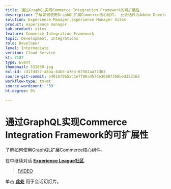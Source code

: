 ```yaml
---
title: 通过GraphQL实现Commerce Integration Framework的可扩展性
description: 了解如何使用GraphQL扩展Commerce核心组件。 此会话作为Adobe Developers Live内容事件的一部分提供。
solution: Experience Manager,Experience Manager Sites
product: experience manager
sub-product: sites
feature: Commerce Integration Framework
topic: Development, Integrations
role: Developer
level: Intermediate
version: Cloud Service
kt: 7187
type: Event
thumbnail: 331850.jpg
exl-id: c41fd457-a8aa-4ab5-a7e4-67562aa77d63
source-git-commit: e401bf0b5ac1e7f06a4576e36887358bed352162
workflow-type: tm+mt
source-wordcount: '59'
ht-degree: 0%

---
```


# 通过GraphQL实现Commerce Integration Framework的可扩展性

了解如何使用GraphQL扩展Commerce核心组件。

在中继续对话 **[Experience League社区](https://adobe.ly/36Yd3v6)**.

>[!VIDEO](https://video.tv.adobe.com/v/331850/?quality=12&learn=on&hidetitle=true)

单击 **[此处](/help/adobe-developers-live/assets/cif-extensibility-graphql.pdf)** 用于会话幻灯片。
